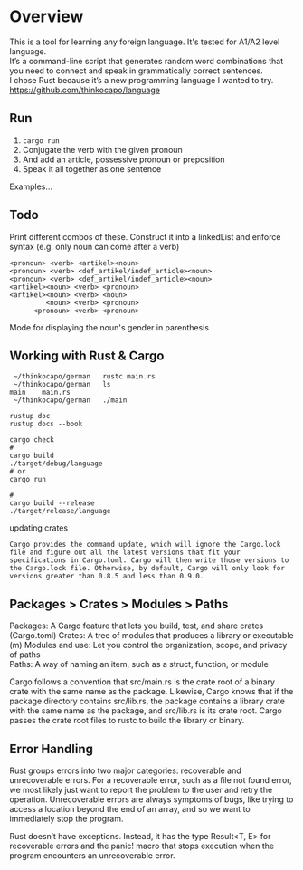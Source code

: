 # Overview
This is a tool for learning any foreign language. It's tested for A1/A2 level language.  
It’s a command-line script that generates random word combinations that you need to connect and speak in grammatically correct sentences.  
I chose Rust because it’s a new programming language I wanted to try.  
https://github.com/thinkocapo/language  

## Run
1. ```cargo run```
2. Conjugate the verb with the given pronoun
2. And add an article, possessive pronoun or preposition
4. Speak it all together as one sentence

Examples...


## Todo  
Print different combos of these. Construct it into a linkedList and enforce syntax (e.g. only noun can come after a verb)
```
<pronoun> <verb> <artikel><noun>  
<pronoun> <verb> <def_artikel/indef_article><noun>  
<pronoun> <verb> <def_artikel/indef_article><noun>  
<artikel><noun> <verb> <pronoun>  
<artikel><noun> <verb> <noun>  
         <noun> <verb> <pronoun>    
      <pronoun> <verb> <pronoun>  
```

Mode for displaying the noun's gender in parenthesis

## Working with Rust & Cargo
```
 ~/thinkocapo/german   rustc main.rs
 ~/thinkocapo/german   ls
main    main.rs
 ~/thinkocapo/german   ./main

```

```
rustup doc
rustup docs --book
```

```
cargo check
#
cargo build
./target/debug/language
# or
cargo run

#
cargo build --release
./target/release/language
```

updating crates  
```
Cargo provides the command update, which will ignore the Cargo.lock file and figure out all the latest versions that fit your specifications in Cargo.toml. Cargo will then write those versions to the Cargo.lock file. Otherwise, by default, Cargo will only look for versions greater than 0.8.5 and less than 0.9.0.
```

## Packages > Crates > Modules > Paths

Packages: A Cargo feature that lets you build, test, and share crates  (Cargo.toml)
Crates: A tree of modules that produces a library or executable  (m)
Modules and use: Let you control the organization, scope, and privacy of paths  
Paths: A way of naming an item, such as a struct, function, or module  

Cargo follows a convention that src/main.rs is the crate root of a binary crate with the same name as the package. Likewise, Cargo knows that if the package directory contains src/lib.rs, the package contains a library crate with the same name as the package, and src/lib.rs is its crate root. Cargo passes the crate root files to rustc to build the library or binary.

## Error Handling
Rust groups errors into two major categories: recoverable and unrecoverable errors. For a recoverable error, such as a file not found error, we most likely just want to report the problem to the user and retry the operation. Unrecoverable errors are always symptoms of bugs, like trying to access a location beyond the end of an array, and so we want to immediately stop the program.

Rust doesn’t have exceptions. Instead, it has the type Result<T, E> for recoverable errors and the panic! macro that stops execution when the program encounters an unrecoverable error.
